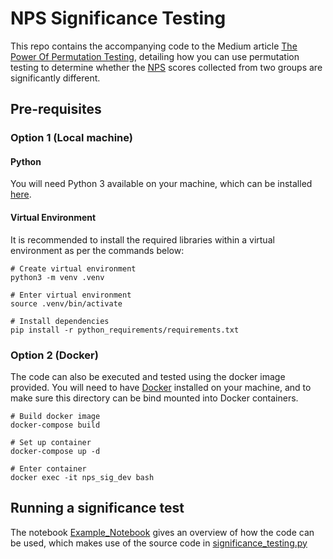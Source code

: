 # NPS Significance Testing
This repo contains the accompanying code to the Medium article 
[The Power Of Permutation Testing](https://kieran-95138.medium.com/the-power-of-permutation-testing-c2ac66f2d166), 
detailing how you can use permutation testing to determine whether the 
[NPS](https://en.wikipedia.org/wiki/Net_Promoter) scores collected from two groups are significantly different.


## Pre-requisites

### Option 1 (Local machine)

#### Python

You will need Python 3 available on your machine, which can be installed [here](https://www.python.org/downloads/).

#### Virtual Environment

It is recommended to install the required libraries within a virtual environment as per the commands below:

```shell script
# Create virtual environment
python3 -m venv .venv

# Enter virtual environment
source .venv/bin/activate

# Install dependencies
pip install -r python_requirements/requirements.txt
```

### Option 2 (Docker)

The code can also be executed and tested using the docker image provided. You will need to have 
[Docker](https://docs.docker.com/get-docker/) installed on your machine, and to make sure this directory can be bind 
mounted into Docker containers. 

```shell script
# Build docker image 
docker-compose build

# Set up container
docker-compose up -d

# Enter container
docker exec -it nps_sig_dev bash
```

## Running a significance test

The notebook [Example_Notebook](Example_Notebook.ipynb) gives an overview of how the code can be used, which makes use 
of the source code in [significance_testing.py](significance_testing.py)
